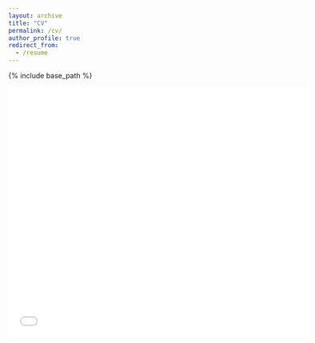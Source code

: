```yaml
---
layout: archive
title: "CV"
permalink: /cv/
author_profile: true
redirect_from:
  - /resume
---
```


{% include base_path %}

<iframe src="files/YourName_CV.pdf" style="width:600px; height:500px;" frameborder="0"></iframe>
